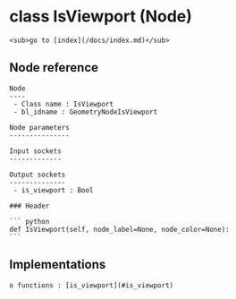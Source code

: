 # class IsViewport (Node)

    <sub>go to [index](/docs/index.md)</sub>
    
## Node reference

    Node
    ----
     - Class name : IsViewport
     - bl_idname : GeometryNodeIsViewport
    
    Node parameters
    ---------------
    
    Input sockets
    -------------
    
    Output sockets
    --------------
     - is_viewport : Bool
    
    ### Header

    ``` python
    def IsViewport(self, node_label=None, node_color=None):
    ```
    
## Implementations

    o functions : [is_viewport](#is_viewport)
    
    